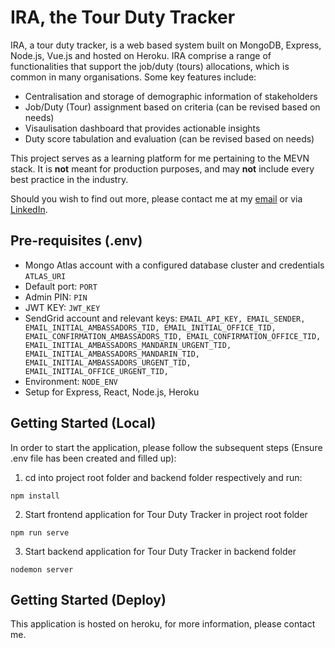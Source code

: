 # IRA, the Tour Duty Tracker

IRA, a tour duty tracker, is a web based system built on MongoDB, Express, Node.js, Vue.js and hosted on Heroku. IRA comprise a range of functionalities that support the job/duty (tours) allocations, which is common in many organisations. Some key features include:

- Centralisation and storage of demographic information of stakeholders
- Job/Duty (Tour) assignment based on criteria (can be revised based on needs)
- Visaulisation dashboard that provides actionable insights
- Duty score tabulation and evaluation (can be revised based on needs)

This project serves as a learning platform for me pertaining to the MEVN stack. It is **not** meant for production purposes, and may **not** include every best practice in the industry.

Should you wish to find out more, please contact me at my [email](gabrielkoh@live.com) or via [LinkedIn](https://www.linkedin.com/in/gabrielkohzm/).

## Pre-requisites (.env)
- Mongo Atlas account with a configured database cluster and credentials `ATLAS_URI`
- Default port: `PORT`
- Admin PIN: `PIN`
- JWT KEY: `JWT_KEY`
- SendGrid account and relevant keys: `EMAIL_API_KEY, EMAIL_SENDER, EMAIL_INITIAL_AMBASSADORS_TID, EMAIL_INITIAL_OFFICE_TID, EMAIL_CONFIRMATION_AMBASSADORS_TID, EMAIL_CONFIRMATION_OFFICE_TID, EMAIL_INITIAL_AMBASSADORS_MANDARIN_URGENT_TID, EMAIL_INITIAL_AMBASSADORS_MANDARIN_TID, EMAIL_INITIAL_AMBASSADORS_URGENT_TID, EMAIL_INITIAL_OFFICE_URGENT_TID, `
- Environment: `NODE_ENV`
- Setup for Express, React, Node.js, Heroku

## Getting Started (Local)

In order to start the application, please follow the subsequent steps (Ensure .env file has been created and filled up):

1. cd into project root folder and backend folder respectively and run:
   
```
npm install
```

2. Start frontend application for Tour Duty Tracker in project root folder
   
```
npm run serve
```

3. Start backend application for Tour Duty Tracker in backend folder
```
nodemon server
```

## Getting Started (Deploy)

This application is hosted on heroku, for more information, please contact me.
